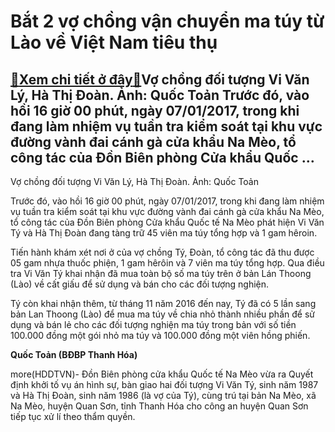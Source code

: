 Bắt 2 vợ chồng vận chuyển ma túy từ Lào về Việt Nam tiêu thụ
============================================================

[:gift:Xem chi tiết ở đây:gift:](https://hddtvn.com/bat-2-vo-chong-van-chuyen-ma-tuy-tu-lao-ve-viet-nam-tieu-thu/)Vợ chồng đối tượng Vi Văn Lý, Hà Thị Đoàn. Ảnh: Quốc Toản Trước đó, vào hồi 16 giờ 00 phút, ngày 07/01/2017, trong khi đang làm nhiệm vụ tuần tra kiểm soát tại khu vực đường vành đai cánh gà cửa khẩu Na Mèo, tổ công tác của Đồn Biên phòng Cửa khẩu Quốc …
--------------------------------------------------------------------------------------------------------------------------------------------------------------------------------------------------------------------------------------------------------------







 






 Vợ chồng đối tượng Vi Văn Lý, Hà Thị Đoàn. Ảnh: Quốc Toản 



Trước đó, vào hồi 16 giờ 00 phút, ngày 07/01/2017, trong khi đang làm nhiệm vụ tuần tra kiểm soát tại khu vực đường vành đai cánh gà cửa khẩu Na Mèo, tổ công tác của Đồn Biên phòng Cửa khẩu Quốc tế Na Mèo phát hiện Vi Văn Tý và Hà Thị Đoàn đang tàng trữ 45 viên ma túy tổng hợp và 1 gam hêroin. 


Tiến hành khám xét nơi ở của vợ chồng Tý, Đoàn, tổ công tác đã thu được 05 gam nhựa thuốc phiện, 1 gam hêrôin và 7 viên ma túy tổng hợp. Qua điều tra Vi Văn Tý khai nhận đã mua toàn bộ số ma túy trên ở bản Lán Thoong (Lào) về cất giấu để sử dụng và bán cho các đối tượng nghiện. 


Tý còn khai nhận thêm, từ tháng 11 năm 2016 đến nay, Tý đã có 5 lần sang bản Lan Thoong (Lào) để mua ma túy về chia nhỏ thành nhiều phần để sử dụng và bán lẻ cho các đối tượng nghiện ma túy trong bản với số tiền 100.000 đồng một gói nhỏ ma túy và 100.000 đồng một viên hồng phiến.


 






**Quốc Toản (BĐBP Thanh Hóa)**



more(HDDTVN)- Đồn Biên phòng cửa khẩu Quốc tế Na Mèo vừa ra Quyết định khởi tố vụ án hình sự, bàn giao hai đối tượng Vi Văn Tý, sinh năm 1987 và Hà Thị Đoàn, sinh năm 1986 (là vợ của Tý), cùng trú tại bản Na Mèo, xã Na Mèo, huyện Quan Sơn, tỉnh Thanh Hóa cho công an huyện Quan Sơn tiếp tục xử lí theo thẩm quyền.

